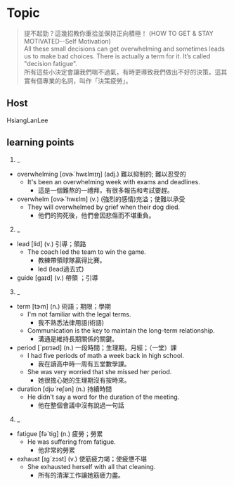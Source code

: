 # Topic

> 提不起勁？這幾招教你重拾並保持正向積極！ (HOW TO GET & STAY MOTIVATED--Self Motivation)<br>
> All these small decisions can get overwhelming and sometimes leads us to make bad choices. There is actually a term for it. It’s called "decision fatigue".<br>
> 所有這些小決定會讓我們喘不過氣，有時更導致我們做出不好的決策。這其實有個專業的名詞，叫作「決策疲勞」。<br>

## Host
HsiangLanLee

## learning points
1. _
  * overwhelming  [ovɚˋhwɛlmɪŋ]  (adj.)  難以抑制的; 難以忍受的
    - It's been an overwhelming week with exams and deadlines.
      + 這是一個難熬的一禮拜，有很多報告和考試要趕。
  * overwhelm  [ovɚˋhwɛlm]  (v.)  (強烈的感情)充溢；使難以承受
    - They will overwhelmed by grief when their dog died.
      + 他們的狗死後，他們會因悲傷而不堪重負。

2. _
  * lead  [lid]  (v.)  引導；領路
    - The coach led the team to win the game.
      + 教練帶領球隊贏得比賽。
      + led (lead過去式)
  * guide  [gaɪd]  (v.)  帶領 ；引導

3. _
  * term  [tɝm]  (n.)  術語；期限；學期
    - I'm not familiar with the legal terms.
      + 我不熟悉法律用語(術語)
    - Communication is the key to maintain the long-term relationship.
      + 溝通是維持長期關係的關鍵。
  * period  [ˋpɪrɪəd]  (n.)  一段時間；生理期，月經；（一堂）課
    - I had five periods of math a week back in high school.
      + 我在讀高中時一周有五堂數學課。
    - She was very worried that she missed her period.
      + 她很擔心她的生理期沒有按時來。
  * duration  [djʊˋreʃən]  (n.)  持續時間
    - He didn't say a word for the duration of the meeting.
      + 他在整個會議中沒有說過一句話

4. _
  * fatigue  [fəˋtig]  (n.)  疲勞；勞累
    - He was suffering from fatigue.
      + 他非常的勞累
  * exhaust  [ɪgˋzɔst]  (v.)  使筋疲力竭；使疲憊不堪
    - She exhausted herself with all that cleaning.
      + 所有的清潔工作讓她筋疲力盡。